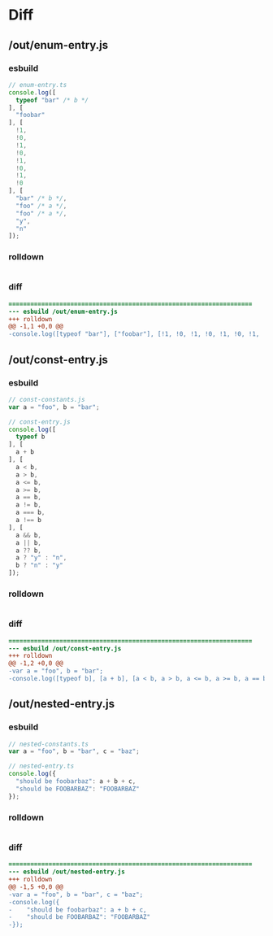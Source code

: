 # Diff
## /out/enum-entry.js
### esbuild
```js
// enum-entry.ts
console.log([
  typeof "bar" /* b */
], [
  "foobar"
], [
  !1,
  !0,
  !1,
  !0,
  !1,
  !0,
  !1,
  !0
], [
  "bar" /* b */,
  "foo" /* a */,
  "foo" /* a */,
  "y",
  "n"
]);
```
### rolldown
```js

```
### diff
```diff
===================================================================
--- esbuild	/out/enum-entry.js
+++ rolldown	
@@ -1,1 +0,0 @@
-console.log([typeof "bar"], ["foobar"], [!1, !0, !1, !0, !1, !0, !1, !0], ["bar", "foo", "foo", "y", "n"]);

```
## /out/const-entry.js
### esbuild
```js
// const-constants.js
var a = "foo", b = "bar";

// const-entry.js
console.log([
  typeof b
], [
  a + b
], [
  a < b,
  a > b,
  a <= b,
  a >= b,
  a == b,
  a != b,
  a === b,
  a !== b
], [
  a && b,
  a || b,
  a ?? b,
  a ? "y" : "n",
  b ? "n" : "y"
]);
```
### rolldown
```js

```
### diff
```diff
===================================================================
--- esbuild	/out/const-entry.js
+++ rolldown	
@@ -1,2 +0,0 @@
-var a = "foo", b = "bar";
-console.log([typeof b], [a + b], [a < b, a > b, a <= b, a >= b, a == b, a != b, a === b, a !== b], [a && b, a || b, a ?? b, a ? "y" : "n", b ? "n" : "y"]);

```
## /out/nested-entry.js
### esbuild
```js
// nested-constants.ts
var a = "foo", b = "bar", c = "baz";

// nested-entry.ts
console.log({
  "should be foobarbaz": a + b + c,
  "should be FOOBARBAZ": "FOOBARBAZ"
});
```
### rolldown
```js

```
### diff
```diff
===================================================================
--- esbuild	/out/nested-entry.js
+++ rolldown	
@@ -1,5 +0,0 @@
-var a = "foo", b = "bar", c = "baz";
-console.log({
-    "should be foobarbaz": a + b + c,
-    "should be FOOBARBAZ": "FOOBARBAZ"
-});

```